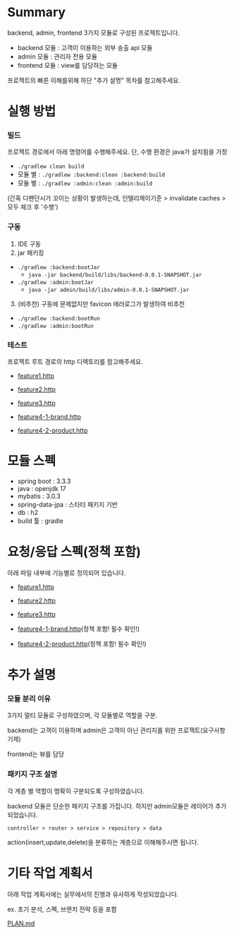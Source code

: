 # Summary
backend, admin, frontend 3가지 모듈로 구성된 프로젝트입니다.

- backend 모듈 : 고객이 이용하는 외부 송출 api 모듈
- admin 모듈 : 관리자 전용 모듈
- frontend 모듈 : view를 담당하는 모듈

프로젝트의 빠른 이해를위해 하단 "추가 설명" 목차를 참고해주세요.

# 실행 방법
### 빌드
프로젝트 경로에서 아래 명령어를 수행해주세요. 단, 수행 환경은 java가 설치됨을 가정
- `./gradlew clean build`
- 모듈 별 : `./gradlew :backend:clean :backend:build`
- 모듈 별 : `./gradlew :admin:clean :admin:build`

(간혹 디펜던시가 꼬이는 상황이 발생하는데, 인텔리제이기준 > invalidate caches > 모두 체크 후 '수행')

### 구동
1. IDE 구동
2. jar 패키징
- `./gradlew :backend:bootJar`
  - `java -jar backend/build/libs/backend-0.0.1-SNAPSHOT.jar`
- `./gradlew :admin:bootJar`
  - `java -jar admin/build/libs/admin-0.0.1-SNAPSHOT.jar`

3. (비추천) 구동에 문제없지만 favicon 에러로그가 발생하여 비추천
- `./gradlew :backend:bootRun`
- `./gradlew :admin:bootRun`


### 테스트
프로젝트 루트 경로의 http 디렉토리를 참고해주세요.

- [feature1.http](http/feature1.http)
- [feature2.http](http/feature2.http)
- [feature3.http](http/feature3.http)

- [feature4-1-brand.http](http/feature4-1-brand.http)
- [feature4-2-product.http](http/feature4-2-product.http)

# 모듈 스펙
- spring boot : 3.3.3
- java : openjdk 17
- mybatis : 3.0.3
- spring-data-jpa : 스타터 패키지 기반
- db : h2
- build 툴 : gradle

# 요청/응답 스펙(정책 포함)
아래 파일 내부에 기능별로 정의되어 있습니다.
- [feature1.http](http/feature1.http)
- [feature2.http](http/feature2.http)
- [feature3.http](http/feature3.http)

- [feature4-1-brand.http](http/feature4-1-brand.http)(정책 포함! 필수 확인!)
- [feature4-2-product.http](http/feature4-2-product.http)(정책 포함! 필수 확인!)



# 추가 설명
### 모듈 분리 이유
3가지 멀티 모듈로 구성하였으며, 각 모듈별로 역할을 구분.

backend는 고객이 이용하며 admin은 고객이 아닌 관리지를 위한 프로젝트(요구사항 기제)

frontend는 뷰를 담당

### 패키지 구조 설명
각 계층 별 역할이 명확히 구분되도록 구성하였습니다.

backend 모듈은 단순한 패키지 구조를 가집니다.
하지만 admin모듈은 레이어가 추가되었습니다.

`controller > router > service > repository > data`

action(insert,update,delete)을 분류하는 계층으로 이해해주시면 됩니다.

# 기타 작업 계획서
아래 작업 계획서에는 실무에서의 진행과 유사하게 작성되었습니다. 

ex. 초기 분석, 스펙, 브랜치 전략 등을 포함

[PLAN.md](PLAN.md)

